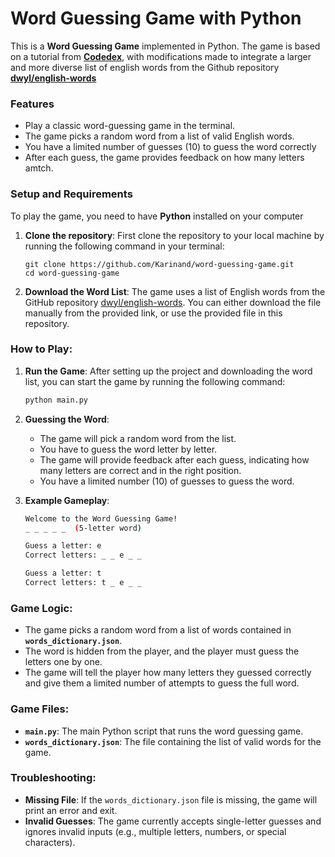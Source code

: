 # Word Guessing Game with Python

This is a **Word Guessing Game** implemented in Python. The game is based on a tutorial from **[Codedex](https://www.codedex.io/projects/build-a-word-guessing-game-with-python)**, with modifications made to integrate a larger and more diverse list of english words from the Github repository **[dwyl/english-words](https://github.com/dwyl/english-words)**

### Features
- Play a classic word-guessing game in the terminal.
- The game picks a random word from a list of valid English words.
- You have a limited number of guesses (10) to guess the word correctly
- After each guess, the game provides feedback on how many letters amtch.

### Setup and Requirements
To play the game, you need to have **Python** installed on your computer

1. **Clone the repository**:
    First clone the repository to your local machine by running the following command in your terminal:
    ```
    git clone https://github.com/Karinand/word-guessing-game.git
    cd word-guessing-game
    ```

2. **Download the Word List**:
   The game uses a list of English words from the GitHub repository [dwyl/english-words](https://github.com/dwyl/english-words). You can either download the file manually from the provided link, or use the provided file in this repository.

### How to Play:
1. **Run the Game**:
   After setting up the project and downloading the word list, you can start the game by running the following command:
   ```bash
   python main.py
   ```

2. **Guessing the Word**:
   - The game will pick a random word from the list.
   - You have to guess the word letter by letter.
   - The game will provide feedback after each guess, indicating how many letters are correct and in the right position.
   - You have a limited number (10) of guesses to guess the word.

3. **Example Gameplay**:
   ```bash
   Welcome to the Word Guessing Game!
   _ _ _ _ _  (5-letter word)

   Guess a letter: e
   Correct letters: _ _ e _ _

   Guess a letter: t
   Correct letters: t _ e _ _
   ```

### Game Logic:
- The game picks a random word from a list of words contained in **`words_dictionary.json`**.
- The word is hidden from the player, and the player must guess the letters one by one.
- The game will tell the player how many letters they guessed correctly and give them a limited number of attempts to guess the full word.

### Game Files:
- **`main.py`**: The main Python script that runs the word guessing game.
- **`words_dictionary.json`**: The file containing the list of valid words for the game.

### Troubleshooting:
- **Missing File**: If the `words_dictionary.json` file is missing, the game will print an error and exit.
- **Invalid Guesses**: The game currently accepts single-letter guesses and ignores invalid inputs (e.g., multiple letters, numbers, or special characters).
